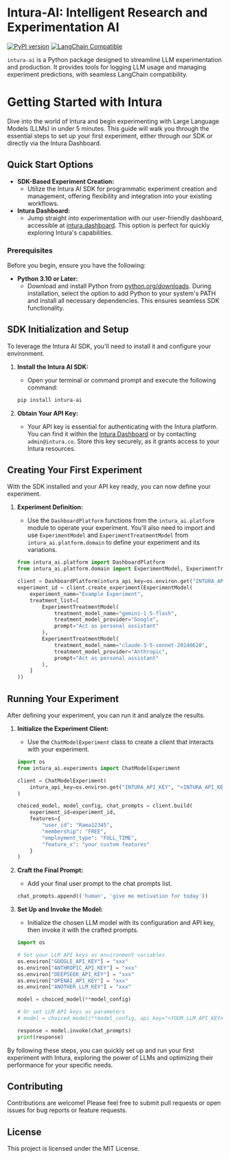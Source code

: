 # Intura-AI: Intelligent Research and Experimentation AI

[![PyPI version](https://badge.fury.io/py/intura-ai.svg)](https://badge.fury.io/py/intura-ai) 
[![LangChain Compatible](https://img.shields.io/badge/LangChain-Compatible-blue)](https://python.langchain.com/docs/get_started/introduction.html)


`intura-ai` is a Python package designed to streamline LLM experimentation and production. It provides tools for logging LLM usage and managing experiment predictions, with seamless LangChain compatibility.

# Getting Started with Intura

Dive into the world of Intura and begin experimenting with Large Language Models (LLMs) in under 5 minutes. This guide will walk you through the essential steps to set up your first experiment, either through our SDK or directly via the Intura Dashboard.

## Quick Start Options

* **SDK-Based Experiment Creation:**
    * Utilize the Intura AI SDK for programmatic experiment creation and management, offering flexibility and integration into your existing workflows.
* **Intura Dashboard:**
    * Jump straight into experimentation with our user-friendly dashboard, accessible at [intura.dashboard](https://intura-dashboard-566556985624.asia-southeast2.run.app/). This option is perfect for quickly exploring Intura's capabilities.

### Prerequisites

Before you begin, ensure you have the following:

* **Python 3.10 or Later:**
    * Download and install Python from [python.org/downloads](https://www.python.org/downloads/). During installation, select the option to add Python to your system's PATH and install all necessary dependencies. This ensures seamless SDK functionality.

## SDK Initialization and Setup

To leverage the Intura AI SDK, you'll need to install it and configure your environment.

1.  **Install the Intura AI SDK:**
    * Open your terminal or command prompt and execute the following command:

    ```bash
    pip install intura-ai
    ```

2.  **Obtain Your API Key:**
    * Your API key is essential for authenticating with the Intura platform. You can find it within the [Intura Dashboard](https://intura-dashboard-566556985624.asia-southeast2.run.app/) or by contacting `admin@intura.co`. Store this key securely, as it grants access to your Intura resources.

## Creating Your First Experiment

With the SDK installed and your API key ready, you can now define your experiment.

1.  **Experiment Definition:**
    * Use the `DashboardPlatform` functions from the `intura_ai.platform` module to operate your experiment. You'll also need to import and use `ExperimentModel` and `ExperimentTreatmentModel` from `intura_ai.platform.domain` to define your experiment and its variations.

    ```python
    from intura_ai.platform import DashboardPlatform
    from intura_ai.platform.domain import ExperimentModel, ExperimentTreatmentModel
    
    client = DashboardPlatform(intura_api_key=os.environ.get("INTURA_API_KEY", "<INTURA_API_KEY>"))
    experiment_id = client.create_experiment(ExperimentModel(
        experiment_name="Example Experiment",
        treatment_list=[
            ExperimentTreatmentModel(
                treatment_model_name="gemini-1.5-flash",
                treatment_model_provider="Google",
                prompt="Act as personal assistant"
            ),
            ExperimentTreatmentModel(
                treatment_model_name="claude-3-5-sonnet-20240620",
                treatment_model_provider="Anthropic",
                prompt="Act as personal assistant"
            ),
        ]
    ))
    ```
    
    
## Running Your Experiment

After defining your experiment, you can run it and analyze the results.

1.  **Initialize the Experiment Client:**
    * Use the `ChatModelExperiment` class to create a client that interacts with your experiment.

    ```python
    import os
    from intura_ai.experiments import ChatModelExperiment

    client = ChatModelExperiment(
        intura_api_key=os.environ.get("INTURA_API_KEY", "<INTURA_API_KEY>")
    )

    choiced_model, model_config, chat_prompts = client.build(
        experiment_id=experiment_id,
        features={
            "user_id": "Rama12345",
            "membership": "FREE",
            "employment_type": "FULL_TIME",
            "feature_x": "your custom features"
        }
    )
    ```

2.  **Craft the Final Prompt:**
    * Add your final user prompt to the chat prompts list.

    ```python
    chat_prompts.append(('human', 'give me motivation for today'))
    ```

3.  **Set Up and Invoke the Model:**
    * Initialize the chosen LLM model with its configuration and API key, then invoke it with the crafted prompts.

    ```python
    import os

    # Set your LLM API keys as environment variables
    os.environ["GOOGLE_API_KEY"] = "xxx"
    os.environ["ANTHROPIC_API_KEY"] = "xxx"
    os.environ["DEEPSEEK_API_KEY"] = "xxx"
    os.environ["OPENAI_API_KEY"] = "xxx"
    os.environ["ANOTHER_LLM_KEY"] = "xxx"

    model = choiced_model(**model_config)

    # Or set LLM API keys as parameters
    # model = choiced_model(**model_config, api_key="<YOUR_LLM_API_KEY>")

    response = model.invoke(chat_prompts)
    print(response)
    ```

By following these steps, you can quickly set up and run your first experiment with Intura, exploring the power of LLMs and optimizing their performance for your specific needs.

## Contributing
Contributions are welcome! Please feel free to submit pull requests or open issues for bug reports or feature requests.

## License
This project is licensed under the MIT License.